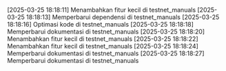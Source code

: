 [2025-03-25 18:18:11] Menambahkan fitur kecil di testnet_manuals
[2025-03-25 18:18:13] Memperbarui dependensi di testnet_manuals
[2025-03-25 18:18:16] Optimasi kode di testnet_manuals
[2025-03-25 18:18:18] Memperbarui dokumentasi di testnet_manuals
[2025-03-25 18:18:20] Menambahkan fitur kecil di testnet_manuals
[2025-03-25 18:18:22] Menambahkan fitur kecil di testnet_manuals
[2025-03-25 18:18:24] Memperbarui dokumentasi di testnet_manuals
[2025-03-25 18:18:27] Memperbarui dokumentasi di testnet_manuals
